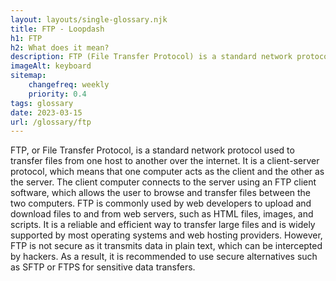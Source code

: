 ```yaml
--- 
layout: layouts/single-glossary.njk
title: FTP - Loopdash
h1: FTP
h2: What does it mean?
description: FTP (File Transfer Protocol) is a standard network protocol used to transfer files from a local computer to a remote server, commonly used by WordPress developers to upload and manage website files.
imageAlt: keyboard
sitemap:
	changefreq: weekly
	priority: 0.4
tags: glossary
date: 2023-03-15
url: /glossary/ftp
---
```


FTP, or File Transfer Protocol, is a standard network protocol used to transfer files from one host to another over the internet. It is a client-server protocol, which means that one computer acts as the client and the other as the server. The client computer connects to the server using an FTP client software, which allows the user to browse and transfer files between the two computers. FTP is commonly used by web developers to upload and download files to and from web servers, such as HTML files, images, and scripts. It is a reliable and efficient way to transfer large files and is widely supported by most operating systems and web hosting providers. However, FTP is not secure as it transmits data in plain text, which can be intercepted by hackers. As a result, it is recommended to use secure alternatives such as SFTP or FTPS for sensitive data transfers.
